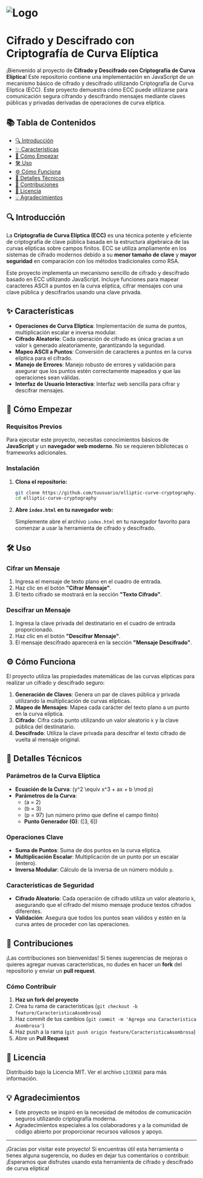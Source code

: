 # ![Logo](https://via.placeholder.com/300x100.png?text=ECC+Cryptography)  
# **Cifrado y Descifrado con Criptografía de Curva Elíptica**

¡Bienvenido al proyecto de **Cifrado y Descifrado con Criptografía de Curva Elíptica**! Este repositorio contiene una implementación en JavaScript de un mecanismo básico de cifrado y descifrado utilizando Criptografía de Curva Elíptica (ECC). Este proyecto demuestra cómo ECC puede utilizarse para comunicación segura cifrando y descifrando mensajes mediante claves públicas y privadas derivadas de operaciones de curva elíptica.

## 📚 Tabla de Contenidos
- [🔍 Introducción](#-introducción)
- [✨ Características](#-características)
- [🚀 Cómo Empezar](#-cómo-empezar)
- [🛠️ Uso](#️-uso)
- [⚙️ Cómo Funciona](#️-cómo-funciona)
- [🔬 Detalles Técnicos](#-detalles-técnicos)
- [🤝 Contribuciones](#-contribuciones)
- [📄 Licencia](#-licencia)
- [💡 Agradecimientos](#-agradecimientos)

## 🔍 **Introducción**

La **Criptografía de Curva Elíptica (ECC)** es una técnica potente y eficiente de criptografía de clave pública basada en la estructura algebraica de las curvas elípticas sobre campos finitos. ECC se utiliza ampliamente en los sistemas de cifrado modernos debido a su **menor tamaño de clave** y **mayor seguridad** en comparación con los métodos tradicionales como RSA.

Este proyecto implementa un mecanismo sencillo de cifrado y descifrado basado en ECC utilizando JavaScript. Incluye funciones para mapear caracteres ASCII a puntos en la curva elíptica, cifrar mensajes con una clave pública y descifrarlos usando una clave privada.

## ✨ **Características**

- **Operaciones de Curva Elíptica**: Implementación de suma de puntos, multiplicación escalar e inversa modular.
- **Cifrado Aleatorio**: Cada operación de cifrado es única gracias a un valor `k` generado aleatoriamente, garantizando la seguridad.
- **Mapeo ASCII a Puntos**: Conversión de caracteres a puntos en la curva elíptica para el cifrado.
- **Manejo de Errores**: Manejo robusto de errores y validación para asegurar que los puntos estén correctamente mapeados y que las operaciones sean válidas.
- **Interfaz de Usuario Interactiva**: Interfaz web sencilla para cifrar y descifrar mensajes.

## 🚀 **Cómo Empezar**

### **Requisitos Previos**

Para ejecutar este proyecto, necesitas conocimientos básicos de **JavaScript** y un **navegador web moderno**. No se requieren bibliotecas o frameworks adicionales.

### **Instalación**

1. **Clona el repositorio:**
   ```bash
   git clone https://github.com/tuusuario/elliptic-curve-cryptography.git
   cd elliptic-curve-cryptography
2. **Abre `index.html` en tu navegador web:**

   Simplemente abre el archivo `index.html` en tu navegador favorito para comenzar a usar la herramienta de cifrado y descifrado.

## 🛠️ **Uso**

### **Cifrar un Mensaje**

1. Ingresa el mensaje de texto plano en el cuadro de entrada.
2. Haz clic en el botón **"Cifrar Mensaje"**.
3. El texto cifrado se mostrará en la sección **"Texto Cifrado"**.

### **Descifrar un Mensaje**

1. Ingresa la clave privada del destinatario en el cuadro de entrada proporcionado.
2. Haz clic en el botón **"Descifrar Mensaje"**.
3. El mensaje descifrado aparecerá en la sección **"Mensaje Descifrado"**.

## ⚙️ **Cómo Funciona**

El proyecto utiliza las propiedades matemáticas de las curvas elípticas para realizar un cifrado y descifrado seguro:

1. **Generación de Claves**: Genera un par de claves pública y privada utilizando la multiplicación de curvas elípticas.
2. **Mapeo de Mensajes**: Mapea cada carácter del texto plano a un punto en la curva elíptica.
3. **Cifrado**: Cifra cada punto utilizando un valor aleatorio `k` y la clave pública del destinatario.
4. **Descifrado**: Utiliza la clave privada para descifrar el texto cifrado de vuelta al mensaje original.

## 🔬 **Detalles Técnicos**

### **Parámetros de la Curva Elíptica**

- **Ecuación de la Curva**: \(y^2 \equiv x^3 + ax + b \mod p\)
- **Parámetros de la Curva**:
  - \(a = 2\)
  - \(b = 3\)
  - \(p = 97\) (un número primo que define el campo finito)
  - **Punto Generador (G)**: \([3, 6]\)

### **Operaciones Clave**

- **Suma de Puntos**: Suma de dos puntos en la curva elíptica.
- **Multiplicación Escalar**: Multiplicación de un punto por un escalar (entero).
- **Inversa Modular**: Cálculo de la inversa de un número módulo `p`.

### **Características de Seguridad**

- **Cifrado Aleatorio**: Cada operación de cifrado utiliza un valor aleatorio `k`, asegurando que el cifrado del mismo mensaje produce textos cifrados diferentes.
- **Validación**: Asegura que todos los puntos sean válidos y estén en la curva antes de proceder con las operaciones.

## 🤝 **Contribuciones**

¡Las contribuciones son bienvenidas! Si tienes sugerencias de mejoras o quieres agregar nuevas características, no dudes en hacer un **fork** del repositorio y enviar un **pull request**.

### **Cómo Contribuir**

1. **Haz un fork del proyecto**
2. Crea tu rama de características (`git checkout -b feature/CaracteristicaAsombrosa`)
3. Haz commit de tus cambios (`git commit -m 'Agrega una Caracteristica Asombrosa'`)
4. Haz push a la rama (`git push origin feature/CaracteristicaAsombrosa`)
5. Abre un **Pull Request**

## 📄 **Licencia**

Distribuido bajo la Licencia MIT. Ver el archivo `LICENSE` para más información.

## 💡 **Agradecimientos**

- Este proyecto se inspiró en la necesidad de métodos de comunicación seguros utilizando criptografía moderna.
- Agradecimientos especiales a los colaboradores y a la comunidad de código abierto por proporcionar recursos valiosos y apoyo.

---

¡Gracias por visitar este proyecto! Si encuentras útil esta herramienta o tienes alguna sugerencia, no dudes en dejar tus comentarios o contribuir. ¡Esperamos que disfrutes usando esta herramienta de cifrado y descifrado de curva elíptica!
